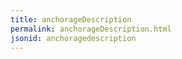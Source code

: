 ```yaml
---
title: anchorageDescription
permalink: anchorageDescription.html
jsonid: anchoragedescription
---
```

